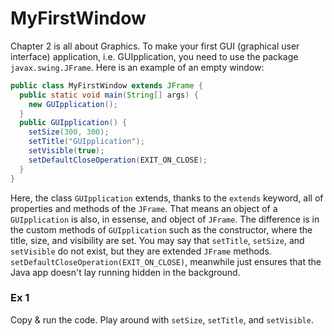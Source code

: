 MyFirstWindow
===

Chapter 2 is all about Graphics. To make your first GUI (graphical user interface) application, i.e. GUIpplication, you need to use the package `javax.swing.JFrame`. Here is an example of an empty window:

```java
public class MyFirstWindow extends JFrame {
  public static void main(String[] args) {
    new GUIpplication();
  } 
  public GUIpplication() {
    setSize(300, 300);
    setTitle("GUIpplication");
    setVisible(true);
    setDefaultCloseOperation(EXIT_ON_CLOSE);
  }
}
```

Here, the class `GUIpplication` extends, thanks to the `extends` keyword, all of properties and methods of the `JFrame`. That means an object of a `GUIpplication` is also, in essense, and object of `JFrame`. The difference is in the custom methods of `GUIpplication` such as the constructor, where the title, size, and visibility are set. You may say that `setTitle`, `setSize`, and `setVisible` do not exist, but they are extended `JFrame` methods. `setDefaultCloseOperation(EXIT_ON_CLOSE)`, meanwhile just ensures that the Java app doesn't lay running hidden in the background.

### Ex 1
Copy & run the code. Play around with `setSize`, `setTitle`, and `setVisible`.


